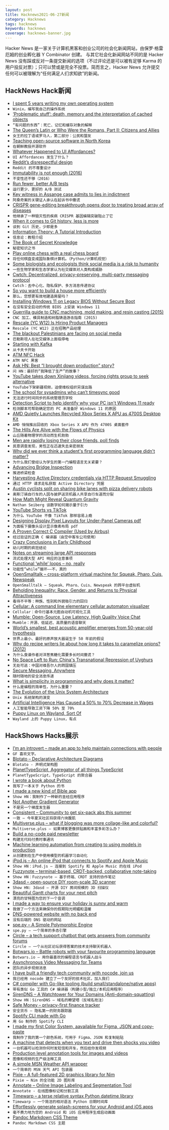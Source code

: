```yaml
---
layout: post
title: Hacknews2021-06-27新闻
category: Hacknews
tags: hacknews
keywords: hacknews
coverage: hacknews-banner.jpg
---
```


Hacker News 是一家关于计算机黑客和创业公司的社会化新闻网站，由保罗·格雷厄姆的创业孵化器 Y Combinator 创建。
与其它社会化新闻网站不同的是 Hacker News 没有踩或反对一条提交新闻的选项（不过评论还是可以被有足够 Karma 的用户投反对票）；只可以赞或是完全不投票。简而言之，Hacker News 允许提交任何可以被理解为“任何满足人们求知欲”的新闻。

## HackNews Hack新闻


- [I spent 5 years writing my own operating system](https://github.com/halfer53/winix)
- `Winix，编写我自己的操作系统`
- [‘Problematic stuff’: death, memory and the interpretation of cached objects](https://www.cambridge.org/core/journals/antiquity/article/problematic-stuff-death-memory-and-the-interpretation-of-cached-objects/FEFB14E4C357F336710BA78CF27048AF)
- `“有问题的东西”：死亡、记忆和缓存对象的解释`
- [The Queen’s Latin or Who Were the Romans, Part II: Citizens and Allies](https://acoup.blog/2021/06/25/collections-the-queens-latin-or-who-were-the-romans-part-ii-citizens-and-allies/)
- `女王的拉丁语或罗马人，第二部分：公民和盟友`
- [Teaching open-source software in North Korea](https://izbicki.me/blog/teaching-open-source-in-north-korea.html)
- `在朝鲜教授开源软件`
- [Whatever Happened to UI Affordances?](https://shkspr.mobi/blog/2021/06/whatever-happened-to-ui-affordances/)
- `UI Affordances 发生了什么？`
- [Reddit’s disrespectful design](https://ognjen.io/reddits-disrespectful-design/)
- `Reddit 的不尊重设计`
- [Immutability is not enough (2016)](https://codewords.recurse.com/issues/six/immutability-is-not-enough)
- `不变性还不够（2016）`
- [Run fewer, better A/B tests](https://edoconti.medium.com/offline-policy-evaluation-run-fewer-better-a-b-tests-60ce8f93fa15)
- `运行更少、更好的 A/B 测试`
- [Key witness in Assange case admits to lies in indictment](https://stundin.is/grein/13627/key-witness-in-assange-case-admits-to-lies-in-indictment/)
- `阿桑奇案的关键证人承认在起诉书中撒谎`
- [CRISPR gene-editing breakthrough opens door to treating broad array of diseases](https://www.npr.org/sections/health-shots/2021/06/26/1009817539/he-inherited-a-devastating-disease-a-crispr-gene-editing-breakthrough-stopped-it)
- `他继承了一种毁灭性的疾病 CRISPR 基因编辑突破阻止了它`
- [When it comes to Git history, less is more](https://brennan.io/2021/06/15/git-less-is-more/)
- `谈到 Git 历史，少即是多`
- [Information Theory: A Tutorial Introduction](https://arxiv.org/abs/1802.05968)
- `信息论：教程介绍`
- [The Book of Secret Knowledge](https://github.com/trimstray/the-book-of-secret-knowledge)
- `秘密知识之书`
- [Play online chess with a real chess board](https://github.com/karayaman/Play-online-chess-with-real-chess-board)
- `将任何棋盘变成国际象棋计算机。（Python/计算机视觉）`
- [Some biologists and ecologists think social media is a risk to humanity](https://www.vox.com/recode/2021/6/26/22550981/carl-bergstrom-joe-bak-coleman-biologists-ecologists-social-media-risk-humanity-research-academics)
- `一些生物学家和生态学家认为社交媒体对人类构成威胁`
- [Cwtch: Decentralized, privacy-preserving, multi-party messaging protocol](https://cwtch.im/)
- `Cwtch：去中心化、隐私保护、多方消息传递协议`
- [So you want to build a house more efficiently](https://austinvernon.eth.link/blog/construction.html)
- `那么，您想更有效地建造房屋吗？`
- [Installing Windows 11 on Legacy BIOS Without Secure Boot](https://allthings.how/how-to-install-windows-11-on-legacy-bios-without-secure-boot-or-tpm-2-0/)
- `在没有安全启动的传统 BIOS 上安装 Windows 11`
- [Guerrilla guide to CNC machining, mold making, and resin casting (2015)](https://lcamtuf.coredump.cx/gcnc/)
- `CNC 加工、模具制造和树脂铸造游击指南 (2015)`
- [Rescale (YC W12) Is Hiring Product Managers](https://jobs.lever.co/rescale/399a7fc1-8318-49fa-a73d-3a1eb7a50c3b?lever-origin=applied&lever-source%5B%5D=Hacker%20News)
- `Rescale (YC W12) 正在招聘产品经理`
- [The blackout Palestinians are facing on social media](https://restofworld.org/2021/palestine-social-media-silence/2)
- `巴勒斯坦人在社交媒体上面临停电`
- [Starting with Kafka](https://blog.tinybird.co/2021/06/25/starting-with-kafka/)
- `从卡夫卡开始`
- [ATM NFC Hack](https://www.wired.com/story/atm-hack-nfc-bugs-point-of-sale/)
- `ATM NFC 黑客`
- [Ask HN: Best “I brought down production” story?](item?id=27644387)
- `问 HN：最好的“我降低了生产”的故事？`
- [YouTube takes down Xinjiang videos, forcing rights group to seek alternative](https://www.reuters.com/technology/exclusive-youtube-takes-down-xinjiang-videos-forces-rights-group-seek-2021-06-25/)
- `YouTube下架新疆视频，迫使维权组织另谋出路`
- [The school for sysadmins who can’t timesync good](https://libertysys.com.au/2016/09/the-school-for-sysadmins-who-cant-timesync-good-and-wanna-learn-to-do-other-stuff-good-too-part-1-the-problem-with-ntp/)
- `无法进行时间同步的系统管理员学校`
- [Detection Script to help identify why your PC isn't Windows 11 ready](https://github.com/rcmaehl/WhyNotWin11)
- `检测脚本可帮助确定您的 PC 未准备好 Windows 11 的原因`
- [AMD Quietly Launches Recycled Xbox Series X APU as 4700S Desktop Kit](https://www.tomshardware.com/news/amd-launches-recycled-xbox-series-x-apu-4700s-desktop-kit)
- `AMD 悄悄推出回收的 Xbox Series X APU 作为 4700S 桌面套件`
- [The Hills Are Alive with the Flows of Physics](https://www.nytimes.com/2021/06/24/science/hills-creep-lasers.html)
- `山丘随着物理学的流动而生机勃勃`
- [Men are rapidly losing their close friends, poll finds](https://theweek.com/us/1001987/men-losing-close-friends)
- `民意调查发现，男性正在迅速失去亲密朋友`
- [Why did we ever think a student's first programming language didn't matter?](https://m-cacm.acm.org/blogs/blog-cacm/253393-why-did-we-ever-think-the-first-programming-language-didnt-matter/fulltext)
- `为什么我们曾经认为学生的第一门编程语言无关紧要？`
- [Advancing Bridge Inspection](https://insideunmannedsystems.com/advancing%E2%80%A8-bridge-inspection/)
- `推进桥梁检查`
- [Harvesting Active Directory credentials via HTTP Request Smuggling](https://tij.me/blog/harvesting-active-directory-credentials-via-http-request-smuggling/?utm_source=bengtan&utm_medium=email)
- `通过 HTTP 请求走私获取 Active Directory 凭据`
- [Austin cyclists split on sharing bike lanes with pizza delivery robots](https://www.houstonpublicmedia.org/articles/news/transportation/2021/06/24/401460/austin-cyclists-split-on-sharing-bike-lanes-with-pizza-delivery-robots/)
- `奥斯汀骑自行车的人因与披萨送货机器人共享自行车道而分裂`
- [How Math Might Reveal Quantum Gravity](https://www.quantamagazine.org/nathan-seiberg-on-how-math-might-reveal-quantum-gravity-20210624/)
- `Nathan Seiberg 谈数学如何揭示量子引力`
- [YouTube Shorts vs TikTok](https://builtformars.com/case-studies/youtube-shorts)
- `为什么 YouTube 不像 TikTok 那样容易上瘾`
- [Designing Display Pixel Layouts for Under-Panel Cameras pdf](http://imagesci.ece.cmu.edu/files/paper/2021/UDC_PAMI21.pdf)
- `为面板下摄像头设计显示像素布局 pdf`
- [A Proven Correct C Compiler (Used by Airbus)](https://github.com/AbsInt/CompCert)
- `经过验证的正确 C 编译器（由空中客车公司使用）`
- [Crazy Conclusions in Early Childhood](https://raisingfutureadults.blogspot.com/2021/06/crazeh-conclusions-in-early-childhood.html)
- `幼儿时期的疯狂结论`
- [Notes on streaming large API responses](https://simonwillison.net/2021/Jun/25/streaming-large-api-responses/)
- `流式处理大型 API 响应的注意事项`
- [Functional ‘while’ loops – no, really](https://billwadge.wordpress.com/2021/06/23/functional-while-loops-no-really/)
- `功能性“while”循环——不，真的`
- [OpenSmalltalk – cross-platform virtual machine for Squeak, Pharo, Cuis, Newspeak](https://opensmalltalk.org/)
- `OpenSmalltalk – Squeak、Pharo、Cuis、Newspeak 的跨平台虚拟机`
- [Beholding Inequality: Race, Gender, and Returns to Physical Attractiveness](https://www.journals.uchicago.edu/doi/abs/10.1086/715141)
- `看待不平等：种族、性别和外貌吸引力的回归`
- [Cellular: A command line elementary cellular automaton visualizer](https://github.com/W-A-James/cellular)
- `Cellular：命令行基本元胞自动机可视化工具`
- [Mumble: Open-Source, Low Latency, High Quality Voice Chat](https://www.mumble.info/)
- `Mumble：开源、低延迟、高质量的语音聊天`
- [World’s smallest, best acoustic amplifier emerges from 50-year-old hypothesis](https://www.sandia.gov/news/publications/labnews/articles/2021/06-18/acoustic.html)
- `世界上最小、最好的原声放大器诞生于 50 年前的假设`
- [Why do recipe writers lie about how long it takes to caramelize onions? (2012)](https://slate.com/human-interest/2012/05/how-to-cook-onions-why-recipe-writers-lie-and-lie-about-how-long-they-take-to-caramelize.html)
- `为什么食谱作者对洋葱焦糖化需要多长时间撒谎？ `
- [No Space Left to Run: China's Transnational Repression of Uyghurs](https://uhrp.org/report/no-space-left-to-run-chinas-transnational-repression-of-uyghurs/)
- `无处可逃：中国对维吾尔人的跨国镇压`
- [Secure Messaging, Anywhere](https://briarproject.org/)
- `随时随地的安全消息传递`
- [What is simplicity in programming and why does it matter?](https://blog.jakubholy.net/2021/simplicity/)
- `什么是编程的简单性，为什么重要？`
- [The Evolution of the Unix System Architecture](https://www.spinellis.gr/blog/20210618/index.html)
- `Unix 系统架构的演变`
- [Artificial Intelligence Has Caused a 50% to 70% Decrease in Wages](https://www.forbes.com/sites/jackkelly/2021/06/18/artificial-intelligence-has-caused--50-to-70-decrease-in-wages-creating-income-inequality-and-threatening-millions-of-jobs/)
- `人工智能导致工资下降 50% 至 70%`
- [Puppy Linux on Wayland, Sort Of](https://forum.puppylinux.com/viewtopic.php?f=40&t=2967)
- `Wayland 上的 Puppy Linux，有点`


## HackShows Hacks展示

- [ I’m an introvert – made an app to help maintain connections with people](http://cq.mtc.dev)
- `GF 喜欢文字。`
- [ Blotato – Declarative Architecture Diagrams](https://app.blotato.com/demo)
- `Blotato - 声明式架构图`
- [ PlanetTypeScript, Aggregator of all things TypeScript](http://www.planettypescript.com/)
- `PlanetTypeScript，TypeScript 的聚合器`
- [ I wrote a book about Python](https://pragprog.com/titles/dmpython/intuitive-python/)
- `我写了一本关于 Python 的书`
- [ I made a new kind of Bible app](https://sparkbible.com)
- `Show HN：我制作了一种新的圣经应用程序`
- [ Not Another Gradient Generator](https://doodad.dev/gradient-generator)
- `不是另一个梯度发生器`
- [ Consistent – Community to get six-pack abs this summer](http://consistent.fit/)
- `一致 – 今年夏天社区将获得六块腹肌`
- [ Multiverse.plus – what if blogging was more collage-like and colorful?](https://multiverse.plus/)
- `Multiverse.plus – 如果博客更像拼贴画和丰富多彩怎么办？`
- [ Build a no-code paid newsletter](https://diynewsletter.com/)
- `构建无代码付费时事通讯`
- [ Machine learning automation from creating to using models in production](https://github.com/nidhaloff/igel/tree/v0.4.0)
- `从创建到在生产中使用模型的机器学习自动化`
- [ iPod.js – An online iPod that connects to Spotify and Apple Music](https://tannerv.com/ipod)
- `Show HN：iPod.js – 连接到 Spotify 和 Apple Music 的在线 iPod`
- [ Fuzzynote – terminal-based, CRDT-backed, collaborative note-taking](https://github.com/Sambigeara/fuzzynote)
- `Show HN：Fuzzynote – 基于终端、CRDT 支持的协作笔记`
- [ 3dasd – open-source DIY room-scale 3D scanner](https://3dasd.com/)
- `Show HN: 3dasd – 开源 DIY 房间规模的 3D 扫描仪`
- [ Beautiful Gantt charts for your next pitch](https://www.gantt.io/)
- `漂亮的甘特图为您的下一个音调`
- [ I made a way to ensure your holiday is sunny and warm](https://followtheweather.net/)
- `我做了一个方法来确保你的假期阳光明媚和温暖`
- [ DNS-powered website with no back end](https://companydirectory.uk/barclays.co.uk/contact-information)
- `没有后端的 DNS 驱动的网站`
- [ spe.py – A Simple Polymorphic Engine](https://github.com/0x5FC3/spe.py)
- `spe.py – 一个简单的多态引擎`
- [ Circle – a tech support chatbot that gets answers from community forums](https://www.circle.sh)
- `Circle – 一个从社区论坛获得答案的技术支持聊天机器人`
- [ Botwars.io – Battle robots with your favourite programming language](https://botwars.io)
- `Botwars.io – 用你最喜欢的编程语言与机器人战斗`
- [ Asynchronous Video Messaging for Teams](https://birdslate.com/)
- `团队的异步视频消息`
- [ I have built a friendly tech community with nocode, join us](https://wesna.club)
- `我已经用 nocode 建立了一个友好的技术社区，加入我们`
- [ C# compiler with Go-like tooling (build small/standalone/native apps)](https://github.com/MichalStrehovsky/bflat)
- `带有类似 Go 工具的 C# 编译器（构建小型/独立/本机应用程序）`
- [ SirenDNS – A Watchtower for Your Domains (Anti-domain-squatting)](https://sirendns.com)
- `Show HN：SirenDNS – 域名的瞭望塔（反域名抢注）`
- [ Safe Money – privacy-first finance tracker](https://safeapps.io/)
- `安全货币 – 隐私第一的财务跟踪器`
- [ Spotify CLI made with Go](https://github.com/brianstrauch/spotify-cli)
- `用 Go 制作的 Spotify CLI`
- [ I made my first Color System, aavailable for Figma, JSON and copy-paste](https://www.figma.com/community/file/990383601835254741?preview=fullscreen)
- `我制作了我的第一个颜色系统，可用于 Figma、JSON 和复制粘贴`
- [ A machine that detects when you text and drive then shocks you video](https://www.youtube.com/watch?v=sU9WBr3ckrU)
- `一台机器可以检测你何时发短信和开车，然后给你发视频`
- [ Production level annotation tools for images and videos](https://github.com/DeNA/nota)
- `图像和视频的生产级注释工具`
- [ A simple MSN Weather API wrapper](https://github.com/wgumenyuk/msn-weather)
- `一个简单的 MSN 天气 API 包装器`
- [ Pixie – A full-featured 2D graphics library for Nim](https://www.youtube.com/watch?v=8acDfUIwLnk)
- `Pixie – Nim 的全功能 2D 图形库`
- [ Annotate – Online Image Labeling and Segmentation Tool](https://annotate.pixlab.io/)
- `Annotate - 在线图像标记和分割工具`
- [ Timewarp – a terse relative syntax Python datetime library](https://github.com/conor-f/timewarp)
- `Timewarp – 一个简洁的相对语法 Python 日期时间库`
- [ Effortlessly generate splash-screens for your Android and iOS apps](https://www.figma.com/community/plugin/935850798044023728)
- `毫不费力地为您的 Android 和 iOS 应用程序生成启动画面`
- [ Pandoc Markdown CSS Theme](https://jez.io/pandoc-markdown-css-theme/)
- `Pandoc Markdown CSS 主题`

